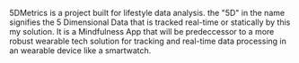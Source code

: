 5DMetrics is a project built for lifestyle data analysis. the "5D" in the name signifies the 5 Dimensional Data that is tracked real-time or statically by this my solution.
It is a Mindfulness App that will be predeccessor to a more robust wearable tech solution for tracking and real-time data processing in an wearable device like a smartwatch.
